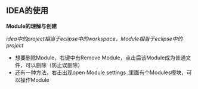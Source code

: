 ## IDEA的使用

**Module的理解与创建**

*idea中的project相当于eclipse中的workspace，Module相当于eclipse中的project*

- 想要删除Module，右键中有Remove Module，点击后该Module成为普通文件，可以删除（防止误删除）
- 还有一种方法，右击出现open Module settings ,里面有个Modules模块，可以操作Module



